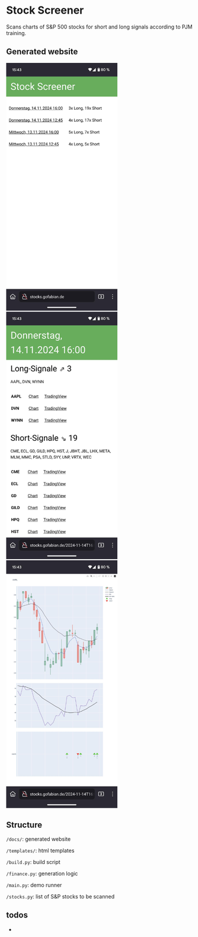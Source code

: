 # Stock Screener

Scans charts of S&P 500 stocks for short and long signals according to PJM training.

## Generated website

<img src="ui1.jpeg" width=300> <img src="ui2.jpeg" width=300> <img src="ui3.jpeg" width=300>


## Structure

`/docs/`: generated website

`/templates/`: html templates

`/build.py`: build script

`/finance.py`: generation logic

`/main.py`: demo runner

`/stocks.py`: list of S&P stocks to be scanned


## todos

- 